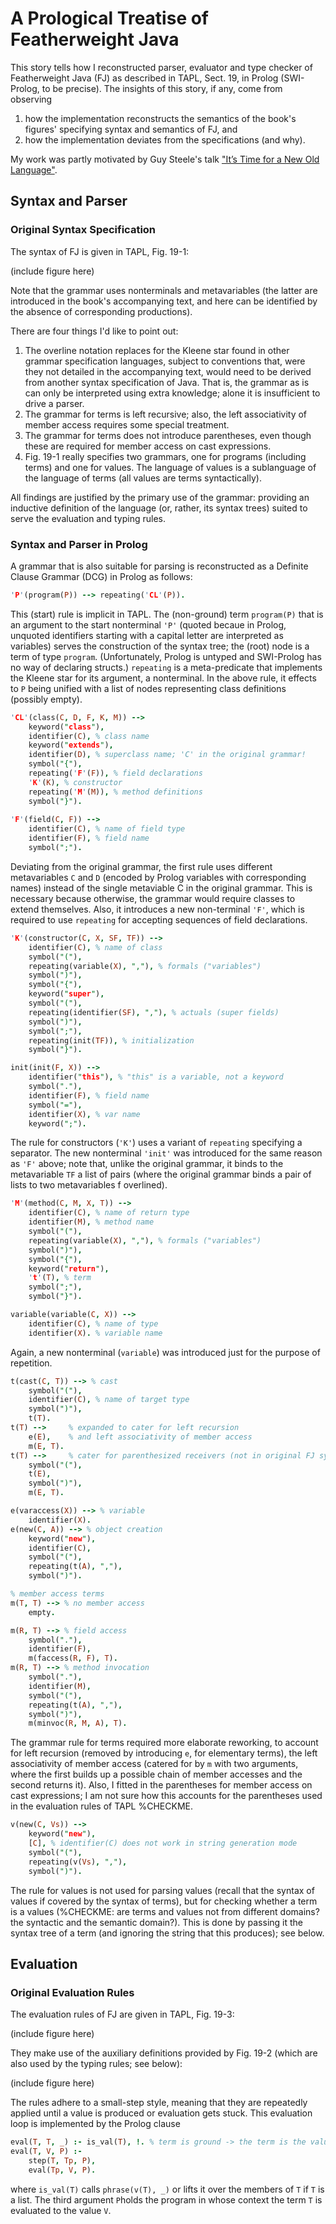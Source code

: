 # A Prological Treatise of Featherweight Java

This story tells how I reconstructed parser, evaluator and type checker of Featherweight Java (FJ) as described in TAPL, Sect. 19, in Prolog (SWI-Prolog, to be precise). The insights of this story, if any, come from observing
1. how the implementation reconstructs the semantics of the book's figures' specifying syntax and semantics of FJ, and 
1. how the implementation deviates from the specifications (and why).

My work was partly motivated by Guy Steele's talk ["It’s Time for a New Old Language"](https://www.youtube.com/watch?v=dCuZkaaou0Q).

## Syntax and Parser

### Original Syntax Specification

The syntax of FJ is given in TAPL, Fig. 19-1:

(include figure here)

Note that the grammar uses nonterminals and metavariables (the latter are introduced in the book's accompanying text, and here can be identified by the absence of corresponding productions).

There are four things I'd like to point out:
1. The overline notation replaces for the Kleene star found in other grammar specification languages, subject to conventions that, were they not detailed in the accompanying text, would need to be derived from another syntax specification of Java. That is, the grammar as is can only be interpreted using extra knowledge; alone it is insufficient to drive a parser.
1. The grammar for terms is left recursive; also, the left associativity of member access requires some special treatment.
1. The grammar for terms does not introduce parentheses, even though these are required for member access on cast expressions.
1. Fig. 19-1 really specifies two grammars, one for programs (including terms) and one for values. The language of values is a sublanguage of the language of terms (all values are terms syntactically).

All findings are justified by the primary use of the grammar: providing an inductive definition of the language (or, rather, its syntax trees) suited to serve the evaluation and typing rules. 

### Syntax and Parser in Prolog

A grammar that is also suitable for parsing is reconstructed as a Definite Clause Grammar (DCG) in Prolog as follows:

```prolog
'P'(program(P)) --> repeating('CL'(P)).
```

This (start) rule is implicit in TAPL. The (non-ground) term `program(P)` that is an argument to the start nonterminal `'P'` (quoted becaue in Prolog, unquoted identifiers starting with a capital letter are interpreted as variables) serves the construction of the syntax tree; the (root) node is a term of type `program`. (Unfortunately, Prolog is untyped and SWI-Prolog has no way of declaring structs.) `repeating` is a meta-predicate that implements the Kleene star for its argument, a nonterminal. In the above rule, it effects to `P` being unified with a list of nodes representing class definitions (possibly empty).

```prolog
'CL'(class(C, D, F, K, M)) -->
    keyword("class"),
    identifier(C), % class name
    keyword("extends"),
    identifier(D), % superclass name; 'C' in the original grammar!
    symbol("{"),
    repeating('F'(F)), % field declarations
    'K'(K), % constructor
    repeating('M'(M)), % method definitions
    symbol("}").
    
'F'(field(C, F)) -->
    identifier(C), % name of field type
    identifier(F), % field name
    symbol(";").
```
    
Deviating from the original grammar, the first rule uses different metavariables `C` and `D` (encoded by Prolog variables with corresponding names) instead of the single metaviable C in the original grammar. This is necessary because otherwise, the grammar would require classes to extend themselves. Also, it introduces a new non-terminal `'F'`, which is required to use `repeating` for accepting sequences of field declarations.

```prolog
'K'(constructor(C, X, SF, TF)) -->
    identifier(C), % name of class
    symbol("("),
    repeating(variable(X), ","), % formals ("variables")
    symbol(")"),
    symbol("{"),
    keyword("super"),
    symbol("("),
    repeating(identifier(SF), ","), % actuals (super fields)
    symbol(")"),
    symbol(";"),
    repeating(init(TF)), % initialization
    symbol("}").

init(init(F, X)) -->
    identifier("this"), % "this" is a variable, not a keyword
    symbol("."),
    identifier(F), % field name
    symbol("="),
    identifier(X), % var name
    keyword(";").
```

The rule for constructors (`'K'`) uses a variant of `repeating` specifying a separator. The new nonterminal `'init'` was introduced for the same reason as `'F'` above; note that, unlike the original grammar, it binds to the metavariable `TF` a list of pairs (where the original grammar binds a pair of lists to two metavariables f overlined).

```prolog
'M'(method(C, M, X, T)) -->
    identifier(C), % name of return type
    identifier(M), % method name
    symbol("("),
    repeating(variable(X), ","), % formals ("variables")
    symbol(")"),
    symbol("{"),
    keyword("return"),
    't'(T), % term
    symbol(";"),
    symbol("}").

variable(variable(C, X)) -->
    identifier(C), % name of type
    identifier(X). % variable name
```

Again, a new nonterminal (`variable`) was introduced just for the purpose of repetition.

```prolog
t(cast(C, T)) --> % cast
    symbol("("),
    identifier(C), % name of target type
    symbol(")"),
    t(T).
t(T) -->     % expanded to cater for left recursion
    e(E),    % and left associativity of member access
    m(E, T).
t(T) -->     % cater for parenthesized receivers (not in original FJ syntax)
    symbol("("),
    t(E),
    symbol(")"),
    m(E, T).

e(varaccess(X)) --> % variable
    identifier(X).
e(new(C, A)) --> % object creation
    keyword("new"),
    identifier(C),
    symbol("("),
    repeating(t(A), ","),
    symbol(")").

% member access terms
m(T, T) --> % no member access
    empty.

m(R, T) --> % field access
    symbol("."),
    identifier(F),
    m(faccess(R, F), T).
m(R, T) --> % method invocation
    symbol("."),
    identifier(M),
    symbol("("),
    repeating(t(A), ","),
    symbol(")"),
    m(minvoc(R, M, A), T).
```

The grammar rule for terms required more elaborate reworking, to account for left recursion (removed by introducing `e`, for elementary terms), the left associativity of member access (catered for by `m` with two arguments, where the first builds up a possible chain of member accesses and the second returns it). Also, I fitted in the parentheses for member access on cast expressions; I am not sure how this accounts for the parentheses used in the evaluation rules of TAPL %CHECKME.

```prolog
v(new(C, Vs)) -->
    keyword("new"),
    [C], % identifier(C) does not work in string generation mode
    symbol("("),
    repeating(v(Vs), ","),
    symbol(")").
```

The rule for values is not used for parsing values (recall that the syntax of values if covered by the syntax of terms), but for checking whether a term is a values (%CHECKME: are terms and values not from different domains? the syntactic and the semantic domain?). This is done by passing it the syntax tree of a term (and ignoring the string that this produces); see below.

## Evaluation

### Original Evaluation Rules

The evaluation rules of FJ are given in TAPL, Fig. 19-3:

(include figure here)

They make use of the auxiliary definitions provided by Fig. 19-2 (which are also used by the typing rules; see below):

(include figure here)

The rules adhere to a small-step style, meaning that they are repeatedly applied until a value is produced or evaluation gets stuck. This evaluation loop is implemented by the Prolog clause

```prolog
eval(T, T, _) :- is_val(T), !. % term is ground -> the term is the value!
eval(T, V, P) :-
    step(T, Tp, P),
    eval(Tp, V, P).
```

where `is_val(T)` calls `phrase(v(T), _)` or lifts it over the members of `T` if `T` is a list. The third argument `P`holds the program in whose context the term `T` is evaluated to the value `V`. 

